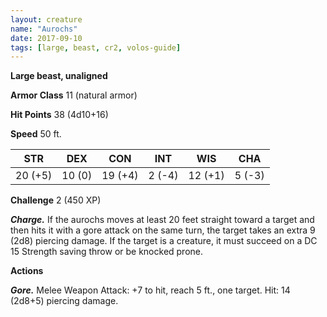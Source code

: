 ```yaml
---
layout: creature
name: "Aurochs"
date: 2017-09-10
tags: [large, beast, cr2, volos-guide]
---
```


**Large beast, unaligned**

**Armor Class** 11 (natural armor)

**Hit Points** 38 (4d10+16)

**Speed** 50 ft.

|   STR   |   DEX   |   CON   |   INT   |   WIS   |   CHA   |
|:-----:|:-----:|:-----:|:-----:|:-----:|:-----:|
| 20 (+5) | 10 (0) | 19 (+4) | 2 (-4) | 12 (+1) | 5 (-3) |

**Challenge** 2 (450 XP)

***Charge.*** If the aurochs moves at least 20 feet straight toward a target and then hits it with a gore attack on the same turn, the target takes an extra 9 (2d8) piercing damage. If the target is a creature, it must succeed on a DC 15 Strength saving throw or be knocked prone.

**Actions**

***Gore.*** Melee Weapon Attack: +7 to hit, reach 5 ft., one target. Hit: 14 (2d8+5) piercing damage.

